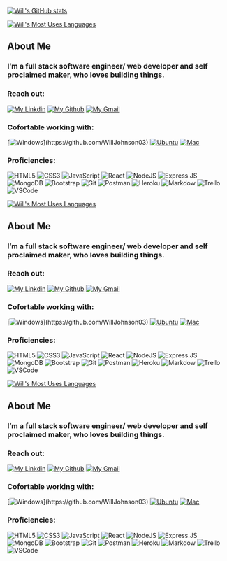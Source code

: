 [![Will's GitHub stats](https://github-readme-stats.vercel.app/api?username=WillJohnson03&hide=stars,issues&include_all_commits=true&count_private=true&show_icons=true&theme=react)](https://github.com/WillJohnson03)

[![Will's Most Uses Languages](https://github-readme-stats.vercel.app/api/top-langs/?username=manliestben&layout=compact&theme=react)](https://github.com/WillJohnson03)

## About Me
### I’m a full stack software engineer/ web developer and self proclaimed maker, who loves building things.

### Reach out:
[![My Linkdin](https://img.shields.io/badge/-LinkedIn-0077B5?style=flat-square&logo=LinkedIn&logoColor=white)](https://www.linkedin.com/in/willbjohnson/) [![My Github](https://img.shields.io/badge/github-%23121011.svg?-the-badge&logo=github&logoColor=white)](https://github.com/WillJohnson03) [![My Gmail](https://img.shields.io/badge/-Gmail-D14836?style=flat-square&logo=Gmail&logoColor=white)](mailto:wbrycejohnson031086@gmail.com)

### Cofortable working with:
[![Windows](https://img.shields.io/badge/-Windows-0078D6?style=flat-square&logo=Windows&logoColor=white")](https://github.com/WillJohnson03) [![Ubuntu](https://img.shields.io/badge/-Ubuntu-0078D6?style=flat-square&logo=Ubuntu&logoColor=white)](https://github.com/WillJohnson03) [![Mac](https://img.shields.io/badge/mac%20os-000000?style=flat-square&for-the-badge&logo=macos&logoColor=F0F0F0)](https://github.com/WillJohnson03)

### Proficiencies:
![HTML5](https://img.shields.io/badge/-HTML5-E34F26?style=flat-square&logo=html5&logoColor=white) ![CSS3](https://img.shields.io/badge/-CSS3-1572B6?style=flat-square&logo=css3) ![JavaScript](https://img.shields.io/badge/-JavaScript-F7DF1E?style=flat-square&logo=javascript&logoColor=black) ![React](https://img.shields.io/badge/-React-61DAFB?style=flat-square&logo=React&logoColor=black) ![NodeJS](https://img.shields.io/badge/-NodeJS-339933?style=flat-square&logo=Node.js&logoColor=white) ![Express.JS](https://img.shields.io/badge/-Express.js-404D59?style=flat-square&for-the-badge) ![MongoDB](https://img.shields.io/badge/-MongoDB-white?style=flat-square&logo=mongodb) ![Bootstrap](https://img.shields.io/badge/-Bootstrap-563D7C?style=flat-square&logo=bootstrap) ![Git](https://img.shields.io/badge/-Git-black?style=flat-square&logo=git) ![Postman](https://img.shields.io/badge/-Postman-FF6C37?style=flat-square&logo=Postman&logoColor=white) ![Heroku](https://img.shields.io/badge/-Heroku-430098?style=flat-square&logo=heroku) ![Markdow](https://img.shields.io/badge/-Markdown-000000?style=flat-square&logo=Markdown&logoColor=white) ![Trello](https://img.shields.io/badge/-Trello-0079BF?style=flat-square&logo=Trello&logoColor=white) ![VSCode](https://img.shields.io/badge/-VS_Code-007ACC?style=flat-square&logo=visual-studio-code)

[![Will's Most Uses Languages](https://github-readme-stats.vercel.app/api/top-langs/?username=manliestben&layout=compact&theme=react)](https://github.com/WillJohnson03)

## About Me
### I’m a full stack software engineer/ web developer and self proclaimed maker, who loves building things.

### Reach out:
[![My Linkdin](https://img.shields.io/badge/-LinkedIn-0077B5?style=flat-square&logo=LinkedIn&logoColor=white)](https://www.linkedin.com/in/willbjohnson/) [![My Github](https://img.shields.io/badge/github-%23121011.svg?-the-badge&logo=github&logoColor=white)](https://github.com/WillJohnson03) [![My Gmail](https://img.shields.io/badge/-Gmail-D14836?style=flat-square&logo=Gmail&logoColor=white)](mailto:wbrycejohnson031086@gmail.com)

### Cofortable working with:
[![Windows](https://img.shields.io/badge/-Windows-0078D6?style=flat-square&logo=Windows&logoColor=white")](https://github.com/WillJohnson03) [![Ubuntu](https://img.shields.io/badge/-Ubuntu-0078D6?style=flat-square&logo=Ubuntu&logoColor=white)](https://github.com/WillJohnson03) [![Mac](https://img.shields.io/badge/mac%20os-000000?style=flat-square&for-the-badge&logo=macos&logoColor=F0F0F0)](https://github.com/WillJohnson03)

### Proficiencies:
![HTML5](https://img.shields.io/badge/-HTML5-E34F26?style=flat-square&logo=html5&logoColor=white) ![CSS3](https://img.shields.io/badge/-CSS3-1572B6?style=flat-square&logo=css3) ![JavaScript](https://img.shields.io/badge/-JavaScript-F7DF1E?style=flat-square&logo=javascript&logoColor=black) ![React](https://img.shields.io/badge/-React-61DAFB?style=flat-square&logo=React&logoColor=black) ![NodeJS](https://img.shields.io/badge/-NodeJS-339933?style=flat-square&logo=Node.js&logoColor=white) ![Express.JS](https://img.shields.io/badge/-Express.js-404D59?style=flat-square&for-the-badge) ![MongoDB](https://img.shields.io/badge/-MongoDB-white?style=flat-square&logo=mongodb) ![Bootstrap](https://img.shields.io/badge/-Bootstrap-563D7C?style=flat-square&logo=bootstrap) ![Git](https://img.shields.io/badge/-Git-black?style=flat-square&logo=git) ![Postman](https://img.shields.io/badge/-Postman-FF6C37?style=flat-square&logo=Postman&logoColor=white) ![Heroku](https://img.shields.io/badge/-Heroku-430098?style=flat-square&logo=heroku) ![Markdow](https://img.shields.io/badge/-Markdown-000000?style=flat-square&logo=Markdown&logoColor=white) ![Trello](https://img.shields.io/badge/-Trello-0079BF?style=flat-square&logo=Trello&logoColor=white) ![VSCode](https://img.shields.io/badge/-VS_Code-007ACC?style=flat-square&logo=visual-studio-code)

[![Will's Most Uses Languages](https://github-readme-stats.vercel.app/api/top-langs/?username=manliestben&layout=compact&theme=react)](https://github.com/WillJohnson03)

## About Me
### I’m a full stack software engineer/ web developer and self proclaimed maker, who loves building things.

### Reach out:
[![My Linkdin](https://img.shields.io/badge/-LinkedIn-0077B5?style=flat-square&logo=LinkedIn&logoColor=white)](https://www.linkedin.com/in/willbjohnson/) [![My Github](https://img.shields.io/badge/github-%23121011.svg?-the-badge&logo=github&logoColor=white)](https://github.com/WillJohnson03) [![My Gmail](https://img.shields.io/badge/-Gmail-D14836?style=flat-square&logo=Gmail&logoColor=white)](mailto:wbrycejohnson031086@gmail.com)

### Cofortable working with:
[![Windows](https://img.shields.io/badge/-Windows-0078D6?style=flat-square&logo=Windows&logoColor=white")](https://github.com/WillJohnson03) [![Ubuntu](https://img.shields.io/badge/-Ubuntu-0078D6?style=flat-square&logo=Ubuntu&logoColor=white)](https://github.com/WillJohnson03) [![Mac](https://img.shields.io/badge/mac%20os-000000?style=flat-square&for-the-badge&logo=macos&logoColor=F0F0F0)](https://github.com/WillJohnson03)

### Proficiencies:
![HTML5](https://img.shields.io/badge/-HTML5-E34F26?style=flat-square&logo=html5&logoColor=white) ![CSS3](https://img.shields.io/badge/-CSS3-1572B6?style=flat-square&logo=css3) ![JavaScript](https://img.shields.io/badge/-JavaScript-F7DF1E?style=flat-square&logo=javascript&logoColor=black) ![React](https://img.shields.io/badge/-React-61DAFB?style=flat-square&logo=React&logoColor=black) ![NodeJS](https://img.shields.io/badge/-NodeJS-339933?style=flat-square&logo=Node.js&logoColor=white) ![Express.JS](https://img.shields.io/badge/-Express.js-404D59?style=flat-square&for-the-badge) ![MongoDB](https://img.shields.io/badge/-MongoDB-white?style=flat-square&logo=mongodb) ![Bootstrap](https://img.shields.io/badge/-Bootstrap-563D7C?style=flat-square&logo=bootstrap) ![Git](https://img.shields.io/badge/-Git-black?style=flat-square&logo=git) ![Postman](https://img.shields.io/badge/-Postman-FF6C37?style=flat-square&logo=Postman&logoColor=white) ![Heroku](https://img.shields.io/badge/-Heroku-430098?style=flat-square&logo=heroku) ![Markdow](https://img.shields.io/badge/-Markdown-000000?style=flat-square&logo=Markdown&logoColor=white) ![Trello](https://img.shields.io/badge/-Trello-0079BF?style=flat-square&logo=Trello&logoColor=white) ![VSCode](https://img.shields.io/badge/-VS_Code-007ACC?style=flat-square&logo=visual-studio-code)
